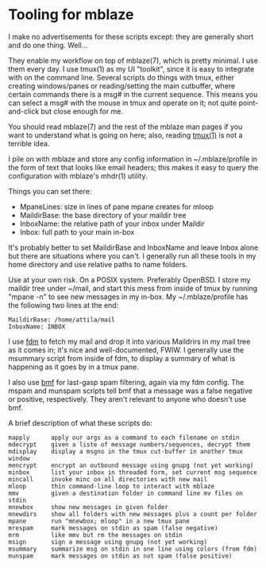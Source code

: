 # Tooling for mblaze #

I make no advertisements for these scripts except: they are generally
short and do one thing.  Well...

They enable my workflow on top of mblaze(7), which is pretty minimal.
I use them every day.  I use tmux(1) as my UI "toolkit", since it is
easy to integrate with on the command line.  Several scripts do things
with tmux, either creating windows/panes or reading/setting the main
cutbuffer, where certain commands there is a msg# in the current
sequence.  This means you can select a msg# with the mouse in tmux and
operate on it; not quite point-and-click but close enough for me.

You should read mblaze(7) and the rest of the mblaze man pages if you
want to understand what is going on here; also, reading
[tmux(1)](https://man.openbsd.org/tmux) is not a terrible idea.

I pile on with mblaze and store any config information in
~/.mblaze/profile in the form of text that looks like email headers;
this makes it easy to query the configuration with mblaze's mhdr(1)
utility.

Things you can set there:

* MpaneLines: size in lines of pane mpane creates for mloop
* MaildirBase: the base directory of your maildir tree
* InboxName: the relative path of your inbox under Maildir
* Inbox: full path to your main in-box

It's probably better to set MaildirBase and InboxName and leave Inbox
alone but there are situations where you can't.  I generally run all
these tools in my home directory and use relative paths to name
folders.

Use at your own risk.  On a POSIX system.  Preferably OpenBSD.  I
store my maildir tree under ~/mail, and start this mess from inside of
tmux by running "mpane -n" to see new messages in my in-box.  My
~/.mblaze/profile has the following two lines at the end:

    MaildirBase: /home/attila/mail
    InboxName: INBOX

I use [fdm](https://github.com/nicm/fdm) to fetch my mail and drop it
into various Maildrirs in my mail tree as it comes in; it's nice and
well-documented, FWIW.  I generally use the msummary script from
inside of fdm, to display a summary of what is happening as it goes by
in a tmux pane.

I also use [bmf](http://sourceforge.net/projects/bmf/) for last-gasp
spam filtering, again via my fdm config.  The mspam and munspam
scripts tell bmf that a message was a false negative or positive,
respectively.  They aren't relevant to anyone who doesn't use bmf.

A brief description of what these scripts do:

    mapply      apply our args as a command to each filename on stdin
    mdecrypt    given a liste of message numbers/sequences, decrypt them
    mdisplay    display a msgno in the tmux cut-buffer in another tmux window
    mencrypt    encrypt an outbound message using gnupg (not yet working)
    minbox      list your inbox in threaded form, set current msg sequence
    mincall     invoke minc on all directories with new mail
    mloop       thin command-line loop to interact with mblaze
    mmv         given a destination folder in command line mv files on stdin
    mnewbox     show new messages in given folder
    mnewdirs    show all folders with new messages plus a count per folder
    mpane       run "mnewbox; mloop" in a new tmux pane
    mrespam     mark messages on stdin as spam (false negative)
    mrm         like mmv but rm the messages on stdin
    msign       sign a message using gnupg (not yet working)
    msummary    summarize msg on stdin in one line using colors (from fdm)
    munspam     mark messages on stdin as not spam (false positive)
